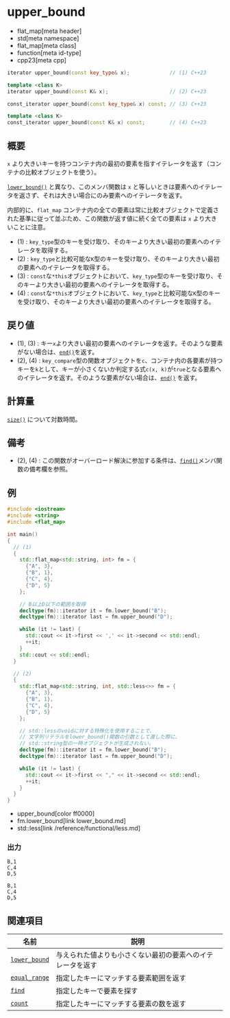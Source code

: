 # upper_bound
* flat_map[meta header]
* std[meta namespace]
* flat_map[meta class]
* function[meta id-type]
* cpp23[meta cpp]

```cpp
iterator upper_bound(const key_type& x);             // (1) C++23

template <class K>
iterator upper_bound(const K& x);                    // (2) C++23

const_iterator upper_bound(const key_type& x) const; // (3) C++23

template <class K>
const_iterator upper_bound(const K& x) const;        // (4) C++23
```

## 概要
`x` より大きいキーを持つコンテナ内の最初の要素を指すイテレータを返す（コンテナの比較オブジェクトを使う）。

[`lower_bound()`](lower_bound.md) と異なり、このメンバ関数は `x` と等しいときは要素へのイテレータを返さず、それは大きい場合にのみ要素へのイテレータを返す。

内部的に、`flat_map` コンテナ内の全ての要素は常に比較オブジェクトで定義された基準に従って並ぶため、この関数が返す値に続く全ての要素は `x` より大きいことに注意。

- (1) : `key_type`型のキーを受け取り、そのキーより大きい最初の要素へのイテレータを取得する。
- (2) : `key_type`と比較可能な`K`型のキーを受け取り、そのキーより大きい最初の要素へのイテレータを取得する。
- (3) : `const`な`*this`オブジェクトにおいて、`key_type`型のキーを受け取り、そのキーより大きい最初の要素へのイテレータを取得する。
- (4) : `const`な`*this`オブジェクトにおいて、`key_type`と比較可能な`K`型のキーを受け取り、そのキーより大きい最初の要素へのイテレータを取得する。


## 戻り値
- (1), (3) : キー`x`より大きい最初の要素へのイテレータを返す。そのような要素がない場合は、[`end()`](end.md)を返す。
- (2), (4) : `key_compare`型の関数オブジェクトを`c`、コンテナ内の各要素が持つキーを`k`として、キーが小さくないか判定する式`c(x, k)`が`true`となる要素へのイテレータを返す。そのような要素がない場合は、[`end()`](end.md) を返す。


## 計算量
[`size()`](size.md) について対数時間。


## 備考
- (2), (4) : この関数がオーバーロード解決に参加する条件は、[`find()`](find.md)メンバ関数の備考欄を参照。


## 例
```cpp example
#include <iostream>
#include <string>
#include <flat_map>

int main()
{
  // (1)
  {
    std::flat_map<std::string, int> fm = {
      {"A", 3},
      {"B", 1},
      {"C", 4},
      {"D", 5}
    };

    // B以上D以下の範囲を取得
    decltype(fm)::iterator it = fm.lower_bound("B");
    decltype(fm)::iterator last = fm.upper_bound("D");

    while (it != last) {
      std::cout << it->first << ',' << it->second << std::endl;
      ++it;
    }
    std::cout << std::endl;
  }

  // (2)
  {
    std::flat_map<std::string, int, std::less<>> fm = {
      {"A", 3},
      {"B", 1},
      {"C", 4},
      {"D", 5}
    };

    // std::lessのvoidに対する特殊化を使用することで、
    // 文字列リテラルをlower_bound()関数の引数として渡した際に、
    // std::string型の一時オブジェクトが生成されない。
    decltype(fm)::iterator it = fm.lower_bound("B");
    decltype(fm)::iterator last = fm.upper_bound("D");

    while (it != last) {
      std::cout << it->first << "," << it->second << std::endl;
      ++it;
    }
  }
}
```
* upper_bound[color ff0000]
* fm.lower_bound[link lower_bound.md]
* std::less[link /reference/functional/less.md]

### 出力
```
B,1
C,4
D,5

B,1
C,4
D,5
```

## 関連項目

| 名前 | 説明 |
|-------------------------------------------------------------------------------------------------|-----------------------------------------------------------------------------------------|
| [`lower_bound`](lower_bound.md) | 与えられた値よりも小さくない最初の要素へのイテレータを返す |
| [`equal_range`](equal_range.md) | 指定したキーにマッチする要素範囲を返す |
| [`find`](find.md) | 指定したキーで要素を探す |
| [`count`](count.md) | 指定したキーにマッチする要素の数を返す |
